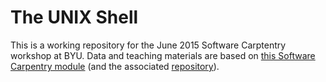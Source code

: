 # The UNIX Shell

This is a working repository for the June 2015 Software Carptentry workshop at BYU.
Data and teaching materials are based on [this Software Carpentry module](http://swcarpentry.github.io/shell-novice/) (and the associated [repository](http://swcarpentry.github.io/shell-novice/)).